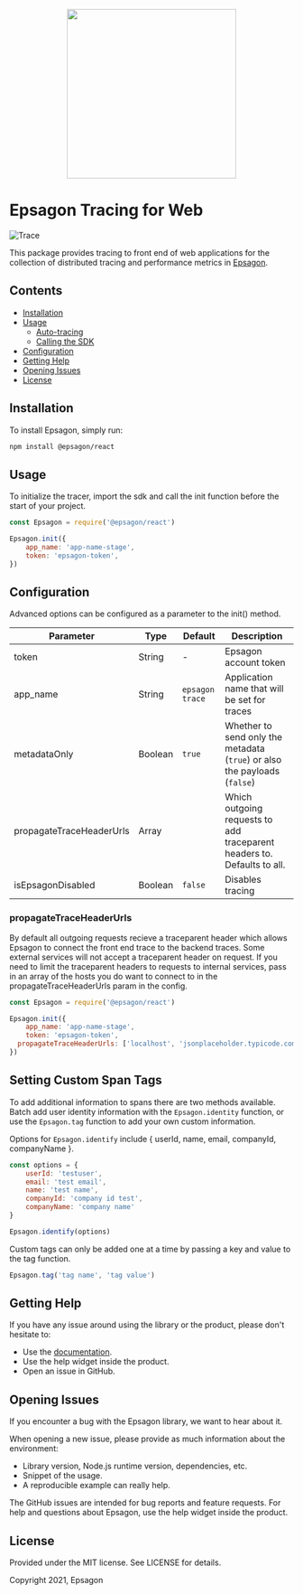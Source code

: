 
<p align="center">
  <a href="https://epsagon.com" target="_blank" align="center">
    <img src="https://cdn2.hubspot.net/hubfs/4636301/Positive%20RGB_Logo%20Horizontal%20-01.svg" width="300">
  </a>
  <br />
</p>

# Epsagon Tracing for Web

![Trace](trace.png)


This package provides tracing to front end of web applications for the collection of distributed tracing and performance metrics in [Epsagon](https://app.epsagon.com/?utm_source=github).

## Contents

- [Installation](#installation)
- [Usage](#usage)
  - [Auto-tracing](#auto-tracing)
  - [Calling the SDK](#calling-the-sdk)
- [Configuration](#configuration)
- [Getting Help](#getting-help)
- [Opening Issues](#opening-issues)
- [License](#license)

## Installation

To install Epsagon, simply run:
```sh
npm install @epsagon/react
```

## Usage

To initialize the tracer, import the sdk and call the init function before the start of your project.

```javascript
const Epsagon = require('@epsagon/react')

Epsagon.init({
	app_name: 'app-name-stage',
	token: 'epsagon-token',
})
```

## Configuration

Advanced options can be configured as a parameter to the init() method.

|Parameter          |Type   |Default      |Description                                                                        |
|-------------------|-------|-------------|-----------------------------------------------------------------------------------|
|token              |String |-            |Epsagon account token                                                              |
|app_name            |String |`epsagon trace`|Application name that will be set for traces                                       |
|metadataOnly       |Boolean|`true`       |Whether to send only the metadata (`true`) or also the payloads (`false`)          |
|propagateTraceHeaderUrls       |Array|       |Which outgoing requests to add traceparent headers to. Defaults to all.          |
|isEpsagonDisabled       |Boolean|`false`       |Disables tracing         |

### propagateTraceHeaderUrls
By default all outgoing requests recieve a traceparent header which allows Epsagon to connect the front end trace to the backend traces. Some external services will not accept a traceparent header on request. If you need to limit the traceparent headers to requests to internal services, pass in an array of the hosts you do want to connect to in the propagateTraceHeaderUrls param in the config.

```javascript
const Epsagon = require('@epsagon/react')

Epsagon.init({
	app_name: 'app-name-stage',
	token: 'epsagon-token',
  propagateTraceHeaderUrls: ['localhost', 'jsonplaceholder.typicode.com']
})
```

## Setting Custom Span Tags

To add additional information to spans there are two methods available. Batch add user identity information with the ```Epsagon.identity``` function, or use the ```Epsagon.tag``` function to add your own custom information.

Options for ```Epsagon.identify``` include { userId, name, email, companyId, companyName }.

```js
const options = {
	userId: 'testuser', 
	email: 'test email',
	name: 'test name', 
	companyId: 'company id test', 
	companyName: 'company name'
}

Epsagon.identify(options)

```

Custom tags can only be added one at a time by passing a key and value to the tag function.

```js
Epsagon.tag('tag name', 'tag value')
```

## Getting Help

If you have any issue around using the library or the product, please don't hesitate to:

* Use the [documentation](https://docs.epsagon.com).
* Use the help widget inside the product.
* Open an issue in GitHub.


## Opening Issues

If you encounter a bug with the Epsagon library, we want to hear about it.

When opening a new issue, please provide as much information about the environment:
* Library version, Node.js runtime version, dependencies, etc.
* Snippet of the usage.
* A reproducible example can really help.

The GitHub issues are intended for bug reports and feature requests.
For help and questions about Epsagon, use the help widget inside the product.


## License

Provided under the MIT license. See LICENSE for details.

Copyright 2021, Epsagon

